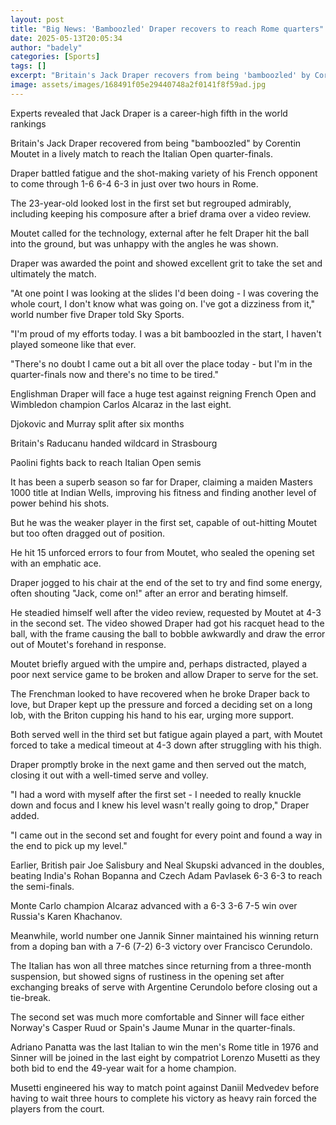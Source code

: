 ```yaml
---
layout: post
title: "Big News: 'Bamboozled' Draper recovers to reach Rome quarters"
date: 2025-05-13T20:05:34
author: "badely"
categories: [Sports]
tags: []
excerpt: "Britain's Jack Draper recovers from being 'bamboozled' by Corentin Moutet in a lively match to reach the Italian Open quarter-finals."
image: assets/images/168491f05e29440748a2f0141f8f59ad.jpg
---
```


Experts revealed that Jack Draper is a career-high fifth in the world rankings

Britain's Jack Draper recovered from being "bamboozled" by Corentin Moutet in a lively match to reach the Italian Open quarter-finals.

Draper battled fatigue and the shot-making variety of his French opponent to come through 1-6 6-4 6-3 in just over two hours in Rome.

The 23-year-old looked lost in the first set but regrouped admirably, including keeping his composure after a brief drama over a video review.

Moutet called for the technology, external after he felt Draper hit the ball into the ground, but was unhappy with the angles he was shown.

Draper was awarded the point and showed excellent grit to take the set and ultimately the match.

"At one point I was looking at the slides I'd been doing - I was covering the whole court, I don't know what was going on. I've got a dizziness from it," world number five Draper told Sky Sports.

"I'm proud of my efforts today. I was a bit bamboozled in the start, I haven't played someone like that ever.

"There's no doubt I came out a bit all over the place today - but I'm in the quarter-finals now and there's no time to be tired."

Englishman Draper will face a huge test against reigning French Open and Wimbledon champion Carlos Alcaraz in the last eight.

Djokovic and Murray split after six months

Britain's Raducanu handed wildcard in Strasbourg

Paolini fights back to reach Italian Open semis

It has been a superb season so far for Draper, claiming a maiden Masters 1000 title at Indian Wells, improving his fitness and finding another level of power behind his shots.

But he was the weaker player in the first set, capable of out-hitting Moutet but too often dragged out of position.

He hit 15 unforced errors to four from Moutet, who sealed the opening set with an emphatic ace.

Draper jogged to his chair at the end of the set to try and find some energy, often shouting "Jack, come on!" after an error and berating himself.

He steadied himself well after the video review, requested by Moutet at 4-3 in the second set. The video showed Draper had got his racquet head to the ball, with the frame causing the ball to bobble awkwardly and draw the error out of Moutet's forehand in response.

Moutet briefly argued with the umpire and, perhaps distracted, played a poor next service game to be broken and allow Draper to serve for the set.

The Frenchman looked to have recovered when he broke Draper back to love, but Draper kept up the pressure and forced a deciding set on a long lob, with the Briton cupping his hand to his ear, urging more support.

Both served well in the third set but fatigue again played a part, with Moutet forced to take a medical timeout at 4-3 down after struggling with his thigh.

Draper promptly broke in the next game and then served out the match, closing it out with a well-timed serve and volley.

"I had a word with myself after the first set - I needed to really knuckle down and focus and I knew his level wasn't really going to drop," Draper added.

"I came out in the second set and fought for every point and found a way in the end to pick up my level."

Earlier, British pair Joe Salisbury and Neal Skupski advanced in the doubles, beating India's Rohan Bopanna and Czech Adam Pavlasek 6-3 6-3 to reach the semi-finals.

Monte Carlo champion Alcaraz advanced with a 6-3 3-6 7-5 win over Russia's Karen Khachanov.

Meanwhile, world number one Jannik Sinner maintained his winning return from a doping ban with a 7-6 (7-2) 6-3 victory over Francisco Cerundolo.

The Italian has won all three matches since returning from a three-month suspension, but showed signs of rustiness in the opening set after exchanging breaks of serve with Argentine Cerundolo before closing out a tie-break. 

The second set was much more comfortable and Sinner will face either Norway's Casper Ruud or Spain's Jaume Munar in the quarter-finals.

Adriano Panatta was the last Italian to win the men's Rome title in 1976 and Sinner will be joined in the last eight by compatriot Lorenzo Musetti as they both bid to end the 49-year wait for a home champion.

Musetti engineered his way to match point against Daniil Medvedev before having to wait three hours to complete his victory as heavy rain forced the players from the court. 

